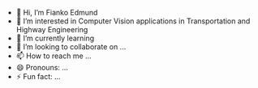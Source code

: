 - 👋 Hi, I’m Fianko Edmund
- 👀 I’m interested in Computer Vision applications in Transportation and Highway Engineering 
- 🌱 I’m currently learning 
- 💞️ I’m looking to collaborate on ...
- 📫 How to reach me ...
- 😄 Pronouns: ...
- ⚡ Fun fact: ...

<!---
fianko-edmund/fianko-edmund is a ✨ special ✨ repository because its `README.md` (this file) appears on your GitHub profile.
You can click the Preview link to take a look at your changes.
--->
